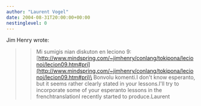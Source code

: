 ```yaml
---
author: "Laurent Vogel"
date: 2004-08-31T20:00:00+00:00
nestinglevel: 0
---
```

Jim Henry wrote:

>> Mi sumigis nian diskuton en leciono 9:
>>[http://www.mindspring.com/~jimhenry/conlang/tokipona/lecionoj/lecion09.htm#pri](http://www.mindspring.com/~jimhenry/conlang/tokipona/lecionoj/lecion09.htm#pri)\
>> Bonvolu komenti.I don't know esperanto, but it seems rather clearly stated in your lessons.I'll try to incorporate some of your esperanto lessons in the frenchtranslationI recently started to produce.Laurent